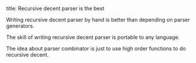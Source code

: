 title: Recursive decent parser is the best

Writing recursive decent parser by hand
is better than depending on parser generators.

The skill of writing recursive decent parser
is portable to any language.

The idea about parser combinator is just
to use high order functions to do recursive decent.
